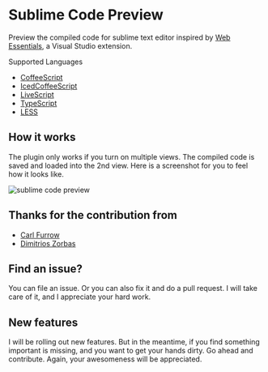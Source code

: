 Sublime Code Preview
====================

Preview the compiled code for sublime text editor inspired by [Web Essentials](http://vswebessentials.com/), a Visual Studio extension.

Supported Languages
- [CoffeeScript](http://coffeescript.org)
- [IcedCoffeeScript](http://maxtaco.github.io/coffee-script)
- [LiveScript](http://livescript.net)
- [TypeScript](http://www.typescriptlang.org)
- [LESS](http://lesscss.org)

## How it works

The plugin only works if you turn on multiple views. The compiled code is saved and loaded into the 2nd view.
Here is a screenshot for you to feel how it looks like.

![sublime code preview](http://farm9.staticflickr.com/8374/8567014659_3e76f6b9e1_b.jpg)

## Thanks for the contribution from
- [Carl Furrow](https://github.com/cfurrow)
- [Dimitrios Zorbas](https://github.com/Zorbash)

## Find an issue?

You can file an issue. Or you can also fix it and do a pull request. I will take care of it, and I appreciate your hard work.

## New features

I will be rolling out new features. But in the meantime, if you find something important is missing, and you want to get your hands dirty. Go ahead and contribute. Again, your awesomeness will be appreciated.
